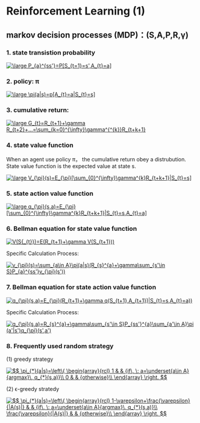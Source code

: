 # Reinforcement Learning (1)

## markov decision processes (MDP)：(S,A,P,R,γ)

### 1. state transistion probability 

<a href="https://www.codecogs.com/eqnedit.php?latex=\dpi{150}&space;\large&space;P_{a}^{ss'}=P[S_{t=1}=s',A_{t}=a]" target="_blank"><img src="https://latex.codecogs.com/gif.latex?\dpi{120}&space;\large&space;P_{a}^{ss'}=P[S_{t=1}=s',A_{t}=a]" title="\large P_{a}^{ss'}=P[S_{t=1}=s',A_{t}=a]" /></a>

### 2. policy: π

<a href="https://www.codecogs.com/eqnedit.php?latex=\dpi{150}&space;\large&space;\pi(a|s)=p[A_{t}=a|S_{t}=s]" target="_blank"><img src="https://latex.codecogs.com/gif.latex?\dpi{150}&space;\large&space;\pi(a|s)=p[A_{t}=a|S_{t}=s]" title="\large \pi(a|s)=p[A_{t}=a|S_{t}=s]" /></a>

### 3. cumulative return:

<a href="https://www.codecogs.com/eqnedit.php?latex=\dpi{150}&space;\large&space;G_{t}=R_{t&plus;1}&plus;\gamma&space;R_{t&plus;2}&plus;...=\sum_{k=0}^{\infty}\gamma^{^{k}}R_{t&plus;k&plus;1}" target="_blank"><img src="https://latex.codecogs.com/gif.latex?\dpi{150}&space;\large&space;G_{t}=R_{t&plus;1}&plus;\gamma&space;R_{t&plus;2}&plus;...=\sum_{k=0}^{\infty}\gamma^{^{k}}R_{t&plus;k&plus;1}" title="\large G_{t}=R_{t+1}+\gamma R_{t+2}+...=\sum_{k=0}^{\infty}\gamma^{^{k}}R_{t+k+1}" /></a>

### 4. state value function

When an agent use policy π， the cumulative return obey a distrubution. State value function is the expected value at state s.

<a href="https://www.codecogs.com/eqnedit.php?latex=\dpi{150}&space;\large&space;V_{\pi}(s)=E_{\pi}[\sum_{0}^{\infty}\gamma^{k}R_{t&plus;k&plus;1}|S_{t}=s]" target="_blank"><img src="https://latex.codecogs.com/gif.latex?\dpi{150}&space;\large&space;V_{\pi}(s)=E_{\pi}[\sum_{0}^{\infty}\gamma^{k}R_{t&plus;k&plus;1}|S_{t}=s]" title="\large V_{\pi}(s)=E_{\pi}[\sum_{0}^{\infty}\gamma^{k}R_{t+k+1}|S_{t}=s]" /></a>

### 5. state action value function

<a href="https://www.codecogs.com/eqnedit.php?latex=\dpi{150}&space;\large&space;q_{\pi}(s,a)=E_{\pi}[\sum_{0}^{\infty}\gamma^{k}R_{t&plus;k&plus;1}|S_{t}=s,A_{t}=a]" target="_blank"><img src="https://latex.codecogs.com/gif.latex?\dpi{150}&space;\large&space;q_{\pi}(s,a)=E_{\pi}[\sum_{0}^{\infty}\gamma^{k}R_{t&plus;k&plus;1}|S_{t}=s,A_{t}=a]" title="\large q_{\pi}(s,a)=E_{\pi}[\sum_{0}^{\infty}\gamma^{k}R_{t+k+1}|S_{t}=s,A_{t}=a]" /></a>

### 6. Bellman equation for state value function

<a href="https://www.codecogs.com/eqnedit.php?latex=\dpi{150}&space;V(S{_{t}})=E(R_{t&plus;1}&plus;\gamma&space;V(S_{t&plus;1}))" target="_blank"><img src="https://latex.codecogs.com/gif.latex?\dpi{150}&space;V(S{_{t}})=E(R_{t&plus;1}&plus;\gamma&space;V(S_{t&plus;1}))" title="V(S{_{t}})=E(R_{t+1}+\gamma V(S_{t+1}))" /></a>

Specific Calculation Process:

<a href="https://www.codecogs.com/eqnedit.php?latex=\dpi{150}&space;v_{\pi}(s)=\sum_{a\in&space;A}\pi(a|s)(R_{s}^{a}&plus;\gamma\sum_{s'\in&space;S}P_{a}^{ss'}v_{\pi}(s'))" target="_blank"><img src="https://latex.codecogs.com/gif.latex?v_{\pi}(s)=\sum_{a\in&space;A}\pi(a|s)(R_{s}^{a}&plus;\gamma\sum_{s'\in&space;S}P_{a}^{ss'}v_{\pi}(s'))" title="v_{\pi}(s)=\sum_{a\in A}\pi(a|s)(R_{s}^{a}+\gamma\sum_{s'\in S}P_{a}^{ss'}v_{\pi}(s'))" /></a>


### 7. Bellman equation for state action value function

<a href="https://www.codecogs.com/eqnedit.php?latex=\dpi{150}&space;q_{\pi}(s,a)=E_{\pi}(R_{t&plus;1}&plus;\gamma&space;q(S_{t&plus;1},A_{t&plus;1})|S_{t}=s,A_{t}=a))" target="_blank"><img src="https://latex.codecogs.com/gif.latex?q_{\pi}(s,a)=E_{\pi}(R_{t&plus;1}&plus;\gamma&space;q(S_{t&plus;1},A_{t&plus;1})|S_{t}=s,A_{t}=a))" title="q_{\pi}(s,a)=E_{\pi}(R_{t+1}+\gamma q(S_{t+1},A_{t+1})|S_{t}=s,A_{t}=a))" /></a>

Specific Calculation Process:

<a href="https://www.codecogs.com/eqnedit.php?latex=\dpi{150}&space;q_{\pi}(s,a)=R_{s}^{a}&plus;\gamma\sum_{s'\in&space;S}P_{ss'}^{a}\sum_{a'\in&space;A}\pi&space;(a'|s')q_{\pi}(s',a')" target="_blank"><img src="https://latex.codecogs.com/gif.latex?q_{\pi}(s,a)=R_{s}^{a}&plus;\gamma\sum_{s'\in&space;S}P_{ss'}^{a}\sum_{a'\in&space;A}\pi&space;(a'|s')q_{\pi}(s',a')" title="q_{\pi}(s,a)=R_{s}^{a}+\gamma\sum_{s'\in S}P_{ss'}^{a}\sum_{a'\in A}\pi (a'|s')q_{\pi}(s',a')" /></a>

### 8. Frequently used random strategy

(1) greedy strategy

<a href="https://www.codecogs.com/eqnedit.php?latex=\dpi{150}&space;$$&space;\pi_{*}(a|s)=\left\{&space;\begin{array}{rcl}&space;1&space;&&space;&&space;{if\,&space;\:&space;a=\underset{a\in&space;A}{argmax}\,&space;q_{*}(s,a)}\\&space;0&space;&&space;&&space;{otherwise}\\&space;\end{array}&space;\right.&space;$$" target="_blank"><img src="https://latex.codecogs.com/gif.latex?$$&space;\pi_{*}(a|s)=\left\{&space;\begin{array}{rcl}&space;1&space;&&space;&&space;{if\,&space;\:&space;a=\underset{a\in&space;A}{argmax}\,&space;q_{*}(s,a)}\\&space;0&space;&&space;&&space;{otherwise}\\&space;\end{array}&space;\right.&space;$$" title="$$ \pi_{*}(a|s)=\left\{ \begin{array}{rcl} 1 & & {if\, \: a=\underset{a\in A}{argmax}\, q_{*}(s,a)}\\ 0 & & {otherwise}\\ \end{array} \right. $$" /></a>

(2) ϵ-greedy stratedy

<a href="https://www.codecogs.com/eqnedit.php?latex=\dpi{150}&space;$$&space;\pi_{*}(a|s)=\left\{&space;\begin{array}{rcl}&space;1-\varepsilon&plus;\frac{\varepsilon}{|A(s)|}&space;&&space;&&space;{if\,&space;\:&space;a=\underset{a\in&space;A}{argmax}\,&space;q_{*}(s,a)}\\&space;\frac{\varepsilon}{|A(s)|}&space;&&space;&&space;{otherwise}\\&space;\end{array}&space;\right.&space;$$" target="_blank"><img src="https://latex.codecogs.com/gif.latex?\dpi{150}&space;$$&space;\pi_{*}(a|s)=\left\{&space;\begin{array}{rcl}&space;1-\varepsilon&plus;\frac{\varepsilon}{|A(s)|}&space;&&space;&&space;{if\,&space;\:&space;a=\underset{a\in&space;A}{argmax}\,&space;q_{*}(s,a)}\\&space;\frac{\varepsilon}{|A(s)|}&space;&&space;&&space;{otherwise}\\&space;\end{array}&space;\right.&space;$$" title="$$ \pi_{*}(a|s)=\left\{ \begin{array}{rcl} 1-\varepsilon+\frac{\varepsilon}{|A(s)|} & & {if\, \: a=\underset{a\in A}{argmax}\, q_{*}(s,a)}\\ \frac{\varepsilon}{|A(s)|} & & {otherwise}\\ \end{array} \right. $$" /></a>

